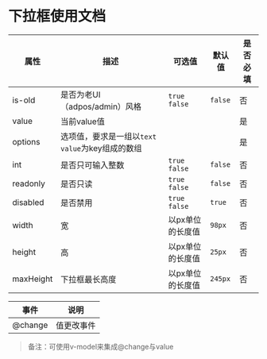 # 下拉框使用文档

| 属性        | 描述                                | 可选值            | 默认值     | 是否必填 |
| --------- | --------------------------------- | -------------- | ------- | ---- |
| is-old    | 是否为老UI（adpos/admin）风格             | `true` `false` | `false` | 否    |
| value     | 当前value值                          |                |         | 是    |
| options   | 选项值，要求是一组以`text` `value`为key组成的数组 |                |         | 是    |
| int       | 是否只可输入整数                          | `true` `false` | `false` | 否    |
| readonly  | 是否只读                              | `true` `false` | `false` | 否    |
| disabled  | 是否禁用                              | `true` `false` | `true`  | 否    |
| width     | 宽                                 | 以px单位的长度值      | `98px`  | 否    |
| height    | 高                                 | 以px单位的长度值      | `25px`  | 否    |
| maxHeight | 下拉框最长高度                           | 以px单位的长度值      | `245px` | 否    |

| 事件      | 说明    |
| ------- | ----- |
| @change | 值更改事件 |

> 备注：可使用v-model来集成@change与value